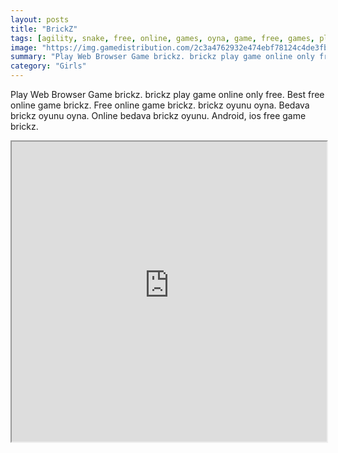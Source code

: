 ```yaml
---
layout: posts
title: "BrickZ"
tags: [agility, snake, free, online, games, oyna, game, free, games, play, play, games]
image: "https://img.gamedistribution.com/2c3a4762932e474ebf78124c4de3fbf0.jpg"
summary: "Play Web Browser Game brickz. brickz play game online only free. Best free online game brickz. Free online game brickz. brickz oyunu oyna. Bedava brickz oyunu oyna. Online bedava brickz oyunu. Android, ios free game brickz."
category: "Girls"
---
```


Play Web Browser Game brickz. brickz play game online only free. Best free online game brickz. Free online game brickz. brickz oyunu oyna. Bedava brickz oyunu oyna. Online bedava brickz oyunu. Android, ios free game brickz.

<iframe width="100%" height="480px;" src="https://html5.gamedistribution.com/2c3a4762932e474ebf78124c4de3fbf0/"></iframe>